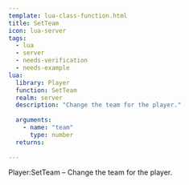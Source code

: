 ```yaml
---
template: lua-class-function.html
title: SetTeam
icon: lua-server
tags:
  - lua
  - server
  - needs-verification
  - needs-example
lua:
  library: Player
  function: SetTeam
  realm: server
  description: "Change the team for the player."
  
  arguments:
    - name: "team"
      type: number
  returns:
    
---
```


<div class="lua__search__keywords">
Player:SetTeam &#x2013; Change the team for the player.
</div>
